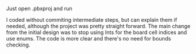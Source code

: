 Just open .pbxproj and run

I coded without commiting intermediate steps, but can explain them if needed, although the project was pretty straight forward. The main change from the initial design was to stop using Ints for the board cell indices and use enums. The code is more clear and there's no need for bounds checking. 
